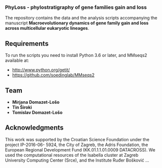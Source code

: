 ### PhyLoss - phylostratigraphy of gene families gain and loss
The repository contains the data and the analysis scripts accompanying the manuscript **Macroevolutionary dynamics of gene family gain and loss across multicellular eukaryotic lineages**.

## Requirements
To run the scripts you need to install Python 3.6 or later, and MMseqs2
available at:
- http://www.python.org/getit/
- https://github.com/soedinglab/MMseqs2

## Team
* **Mirjana Domazet-Lošo**
* **Tin Široki**
* **Tomislav Domazet-Lošo**

## Acknowledgments
This work was supported by the Croatian Science Foundation under the project IP-2016-06- 5924, the City of Zagreb, the Adris Foundation, the European Regional Development Fund (KK.01.1.1.01.0009 DATACROSS). We used the computational resources of the Isabella cluster at Zagreb University Computing Center (Srce), and the Institute Ruđer Bošković ...

